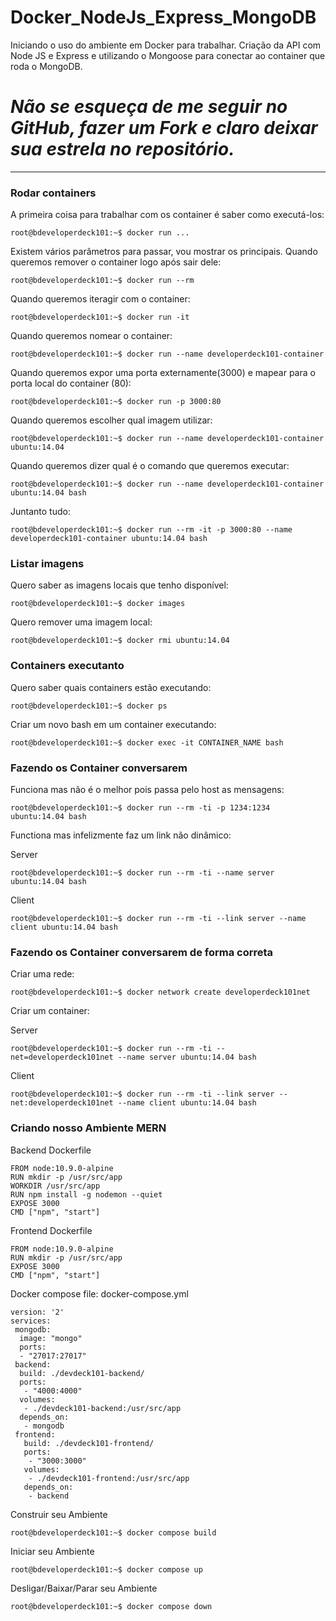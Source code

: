 # Docker_NodeJs_Express_MongoDB
Iniciando o uso do ambiente em Docker para trabalhar. Criação da API com Node JS e Express e utilizando o Mongoose para conectar ao container que roda o MongoDB.

# _Não se esqueça de me seguir no GitHub, fazer um Fork e claro deixar sua estrela no repositório._
---

### __Rodar containers__
A primeira coisa para trabalhar com os container é saber como executá-los:
```console
root@bdeveloperdeck101:~$ docker run ...
```
Existem vários parâmetros para passar, vou mostrar os principais.
Quando queremos remover o container logo após sair dele:
```console
root@bdeveloperdeck101:~$ docker run --rm
```
Quando queremos iteragir com o container:
```console
root@bdeveloperdeck101:~$ docker run -it
```
Quando queremos nomear o container:
```console
root@bdeveloperdeck101:~$ docker run --name developerdeck101-container
```
Quando queremos expor uma porta externamente(3000) e mapear para o porta local do container (80):
```console
root@bdeveloperdeck101:~$ docker run -p 3000:80
```
Quando queremos escolher qual imagem utilizar:
```console
root@bdeveloperdeck101:~$ docker run --name developerdeck101-container ubuntu:14.04
```
Quando queremos dizer qual é o comando que queremos executar:
```console
root@bdeveloperdeck101:~$ docker run --name developerdeck101-container ubuntu:14.04 bash
```
Juntanto tudo:
```console
root@bdeveloperdeck101:~$ docker run --rm -it -p 3000:80 --name developerdeck101-container ubuntu:14.04 bash
```
### __Listar imagens__
Quero saber as imagens locais que tenho disponível:
```console
root@bdeveloperdeck101:~$ docker images
```
Quero remover uma imagem local:
```console
root@bdeveloperdeck101:~$ docker rmi ubuntu:14.04
```
### __Containers executanto__
Quero saber quais containers estão executando:
```console
root@bdeveloperdeck101:~$ docker ps
```
Criar um novo bash em um container executando:
```console
root@bdeveloperdeck101:~$ docker exec -it CONTAINER_NAME bash
```
### __Fazendo os Container conversarem__
Funciona mas não é o melhor pois passa pelo host as mensagens:
```console
root@bdeveloperdeck101:~$ docker run --rm -ti -p 1234:1234 ubuntu:14.04 bash
```
Functiona mas infelizmente faz um link não dinâmico:

Server
```console
root@bdeveloperdeck101:~$ docker run --rm -ti --name server ubuntu:14.04 bash
```
Client
```console
root@bdeveloperdeck101:~$ docker run --rm -ti --link server --name client ubuntu:14.04 bash
```
### __Fazendo os Container conversarem de forma correta__
Criar uma rede:
```console
root@bdeveloperdeck101:~$ docker network create developerdeck101net
```
Criar um container:

Server
```console
root@bdeveloperdeck101:~$ docker run --rm -ti --net=developerdeck101net --name server ubuntu:14.04 bash
```

Client
```console
root@bdeveloperdeck101:~$ docker run --rm -ti --link server --net:developerdeck101net --name client ubuntu:14.04 bash
```

### __Criando nosso Ambiente MERN__
Backend Dockerfile
```console
FROM node:10.9.0-alpine
RUN mkdir -p /usr/src/app
WORKDIR /usr/src/app
RUN npm install -g nodemon --quiet
EXPOSE 3000
CMD ["npm", "start"]
```
Frontend Dockerfile
```console
FROM node:10.9.0-alpine
RUN mkdir -p /usr/src/app
EXPOSE 3000
CMD ["npm", "start"]
```
Docker compose file: docker-compose.yml
```console
version: '2'
services:
 mongodb:
  image: "mongo"
  ports:
  - "27017:27017"
 backend:
  build: ./devdeck101-backend/
  ports:
   - "4000:4000"
  volumes:
   - ./devdeck101-backend:/usr/src/app
  depends_on:
   - mongodb
 frontend:
   build: ./devdeck101-frontend/
   ports:
    - "3000:3000"
   volumes:
    - ./devdeck101-frontend:/usr/src/app
   depends_on:
    - backend
```
Construir seu Ambiente
```console
root@bdeveloperdeck101:~$ docker compose build
```
Iniciar seu Ambiente
```console
root@bdeveloperdeck101:~$ docker compose up
```
Desligar/Baixar/Parar seu Ambiente
```console
root@bdeveloperdeck101:~$ docker compose down
```


